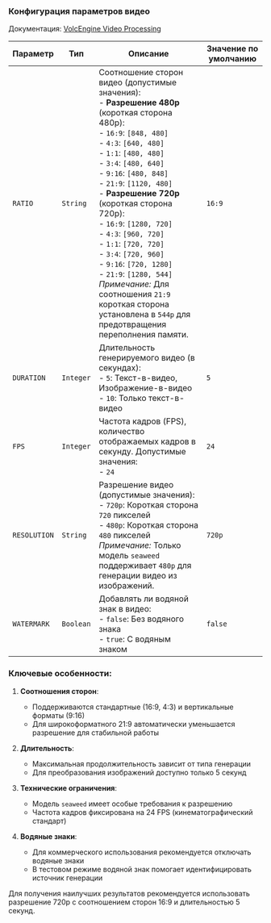 ### Конфигурация параметров видео
Документация: [VolcEngine Video Processing](https://www.volcengine.com/docs/82379/1393047)

| Параметр       | Тип       | Описание                                                                                                                                                                                                                                                                                                                                                                                                                                                                                                                   | Значение по умолчанию |
|----------------|-----------|---------------------------------------------------------------------------------------------------------------------------------------------------------------------------------------------------------------------------------------------------------------------------------------------------------------------------------------------------------------------------------------------------------------------------------------------------------------------------------------------------------------------------|-----------------------|
| `RATIO`        | `String`  | Соотношение сторон видео (допустимые значения):<br>- **Разрешение 480p** (короткая сторона 480p):<br>  - `16:9`: `[848, 480]`<br>  - `4:3`: `[640, 480]`<br>  - `1:1`: `[480, 480]`<br>  - `3:4`: `[480, 640]`<br>  - `9:16`: `[480, 848]`<br>  - `21:9`: `[1120, 480]`<br>- **Разрешение 720p** (короткая сторона 720p):<br>  - `16:9`: `[1280, 720]`<br>  - `4:3`: `[960, 720]`<br>  - `1:1`: `[720, 720]`<br>  - `3:4`: `[720, 960]`<br>  - `9:16`: `[720, 1280]`<br>  - `21:9`: `[1280, 544]`<br> *Примечание:* Для соотношения `21:9` короткая сторона установлена в `544p` для предотвращения переполнения памяти. | `16:9`               |
| `DURATION`     | `Integer` | Длительность генерируемого видео (в секундах):<br>- `5`: Текст-в-видео, Изображение-в-видео<br>- `10`: Только текст-в-видео                                                                                                                                                                                                                                                                                                                                                                                               | `5`                  |
| `FPS`          | `Integer` | Частота кадров (FPS), количество отображаемых кадров в секунду. Допустимые значения:<br>- `24`                                                                                                                                                                                                                                                                                                                                                                                                                            | `24`                 |
| `RESOLUTION`   | `String`  | Разрешение видео (допустимые значения):<br>- `720p`: Короткая сторона `720` пикселей<br>- `480p`: Короткая сторона `480` пикселей<br> *Примечание:* Только модель `seaweed` поддерживает `480p` для генерации видео из изображений.                                                                                                                                                                                                                                                                                       | `720p`               |
| `WATERMARK`    | `Boolean` | Добавлять ли водяной знак в видео:<br>- `false`: Без водяного знака<br>- `true`: С водяным знаком                                                                                                                                                                                                                                                                                                                                                                                                                         | `false`              |

### Ключевые особенности:
1. **Соотношения сторон**:
    - Поддерживаются стандартные (16:9, 4:3) и вертикальные форматы (9:16)
    - Для широкоформатного 21:9 автоматически уменьшается разрешение для стабильной работы

2. **Длительность**:
    - Максимальная продолжительность зависит от типа генерации
    - Для преобразования изображений доступно только 5 секунд

3. **Технические ограничения**:
    - Модель `seaweed` имеет особые требования к разрешению
    - Частота кадров фиксирована на 24 FPS (кинематографический стандарт)

4. **Водяные знаки**:
    - Для коммерческого использования рекомендуется отключать водяные знаки
    - В тестовом режиме водяной знак помогает идентифицировать источник генерации

Для получения наилучших результатов рекомендуется использовать разрешение 720p с соотношением сторон 16:9 и длительностью 5 секунд.